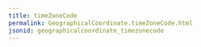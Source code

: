 ```yaml
---
title: timeZoneCode
permalink: GeographicalCoordinate.timeZoneCode.html
jsonid: geographicalcoordinate_timezonecode
---
```

